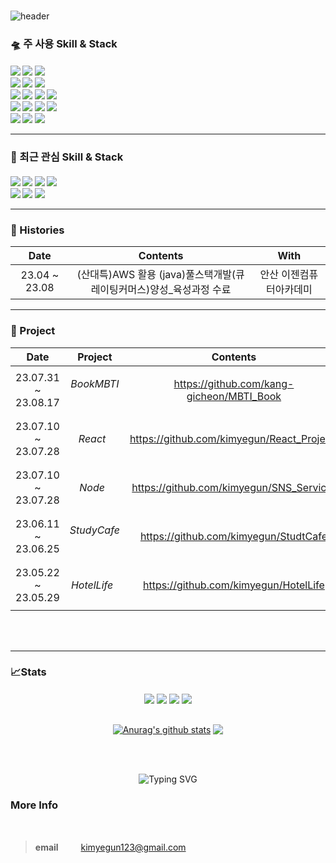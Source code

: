 ###
<div align="left">
  
![header](https://capsule-render.vercel.app/api?type=waving&color=timeGradient&text=Welcome%20to%20My%20GitHub%20&animation=fadeIn&fontSize=40&fontAlignY=40&fontAlign=50&height=250&desc=Web%20Front%20End%20Developer&rotate=0)


### 🛸 주 사용 Skill & Stack
  
<h4>
<img src="https://img.shields.io/badge/react-61DAFB?style=flat&logo=react&logoColor=000"/>
<img src="https://img.shields.io/badge/Redux-764ABC?style=flat&logo=Redux&logoColor=000"/>
<img src="https://img.shields.io/badge/styled_components-DB7093?style=flat&logo=styled-components&logoColor=fff"/><br>
<img src="https://img.shields.io/badge/JavaScript-F7DF1E?style=flat&logo=JavaScript&logoColor=white">
<img src="https://img.shields.io/badge/HTML5-E34F26?style=flat&logo=HTML5&logoColor=white">
<img src="https://img.shields.io/badge/CSS3-1572B6?style=flat&logo=CSS3&logoColor=white"> <br>
<img src="https://img.shields.io/badge/aws-232F3E?style=flat&logo=Amazon aws&logoColor=white">
<img src="https://img.shields.io/badge/github-181717?style=flat&logo=github&logoColor=white">
<img src="https://img.shields.io/badge/VSCode-007ACC?style=flat&logo=VisualStudioCode&logoColor=white">
<img src="https://img.shields.io/badge/webpack-8DD6F9?style=flat&logo=webpack&logoColor=000"/>
<br>
<img src="https://img.shields.io/badge/MongoDB-47A248?style=flat&logo=MongoDB&logoColor=fff"/>
  <img src="https://img.shields.io/badge/node.js-74b816?style=flat&logo=node.js&logoColor=fff"/>
<img src="https://img.shields.io/badge/MariaDB-1F305F?style=flat&logo=MariaDB&logoColor=fff"/>
<img src="https://img.shields.io/badge/GitKraken-79287?style=flat&logo=GitKraken&logoColor=fff"/>
<br>

<img src="https://img.shields.io/badge/axios-5A29E4?style=flat&logo=axios&logoColor=white"/> 
<img src="https://img.shields.io/badge/express-000000?style=flat&logo=express&logoColor=white"/>
<img src="https://img.shields.io/badge/react_router-CA4245?style=flat&logo=reactrouter&logoColor=white"/>

<br>

<div>
  
---
   
</div>
  
</h4>

### 🎲 최근 관심 Skill & Stack

<h4>

<img src="https://img.shields.io/badge/vue.js-4FC08D?style=flat&logo=vue.js&logoColor=white">
<img src="https://img.shields.io/badge/sass-CC6699?style=flat&logo=sass&logoColor=fff"/>
<img src="https://img.shields.io/badge/Jest-C21325?style=flat&logo=Jest&logoColor=fff"/>
<img src="https://img.shields.io/badge/recoil-0067A3?style=flat&logo=recoil&logoColor=fff"/><br>
<img src="https://img.shields.io/badge/next.js-000000?style=flat&logo=next.js&logoColor=fff"/>
<img src="https://img.shields.io/badge/typescript-1c7ed6?style=flat&logo=typescript&logoColor=fff"/>
<img src="https://img.shields.io/badge/Babel-F9DC3E?style=flat&logo=Babel&logoColor=fff"/>


<div>
  
---
   
</div>

</h4>

<h4>

### 🎥 Histories
<div align="center">
  
| Date | Contents | With |
|:---:|:---:|:---:|
| 23.04 ~ 23.08 | (산대특)AWS 활용 (java)풀스택개발(큐레이팅커머스)양성_육성과정 수료 | 안산 이젠컴퓨터아카데미 |

</h4>

</div>

<div>
  
---
   
</div>

<h4>
  
###  📅 Project

<div align="center">
  
| Date | Project | Contents | With |
|:---:|:---:|:---:|:---:|
| 23.07.31 ~ 23.08.17 | *BookMBTI* &nbsp; | https://github.com/kang-gicheon/MBTI_Book  | 팀 프로젝트
| 23.07.10 ~ 23.07.28 | *React* &nbsp; | https://github.com/kimyegun/React_Project/  | 개인 프로젝트
| 23.07.10 ~ 23.07.28 | *Node* &nbsp; | https://github.com/kimyegun/SNS_Service/     | 개인 프로젝트
| 23.06.11 ~ 23.06.25 | *StudyCafe* &nbsp;| https://github.com/kimyegun/StudtCafe  | 팀 프로젝트
| 23.05.22 ~ 23.05.29 | *HotelLife* &nbsp;| https://github.com/kimyegun/HotelLife  | 팀 프로젝트

</h4>

</div>

<br>
<br>


<div>
  
---
   
</div>

<!-- 사용 언어 -->
### 📈Stats

<div align="center">
  
<div align="center" style="display: flex, height:180px">
<img align="center" src="http://github-profile-summary-cards.vercel.app/api/cards/repos-per-language?username=kimyegun&theme=buefy" />
<img align="center" src="http://github-profile-summary-cards.vercel.app/api/cards/most-commit-language?username=kimyegun&theme=buefy" />
<img align="center" src="http://github-profile-summary-cards.vercel.app/api/cards/stats?username=kimyegun&theme=buefy" />
<img align="center" src="http://github-profile-summary-cards.vercel.app/api/cards/productive-time?username=kimyegun&theme=buefy&utcOffset=8" />
</div>

 <br>

    
 <a href="https://github.com/anuraghazra/github-readme-stats"><img align="center" src="https://github-readme-stats.vercel.app/api?username=kimyegun&show_icons=true&include_all_commits=true&theme=buefy&hide_border=true" alt="Anurag's github stats" /></a>  <a href="https://github.com/anuraghazra/github-readme-stats"><img align="center" src="https://github-readme-stats.vercel.app/api/top-langs/?username=kimyegun&layout=compact&theme=buefy&hide_border=true" /></a> 

  <br/>
  <br/>
  
 
  ![Typing SVG](https://readme-typing-svg.herokuapp.com/?color=5B5755&lines=kimyegub's+GitHub&font=Dancing+Script&size=50&center=true&vCenter=true&width=600&height=80)

 </div>

  ### More Info 

<br>

> **email** 　　 kimyegun123@gmail.com
> 
</div>
<br/>


<!--
**kimyegun/kimyegun** is a ✨ _special_ ✨ repository because its `README.md` (this file) appears on your GitHub profile.

Here are some ideas to get you started:

- 🔭 I’m currently working on ...
- 🌱 I’m currently learning ...
- 👯 I’m looking to collaborate on ...
- 🤔 I’m looking for help with ...
- 💬 Ask me about ...
- 📫 How to reach me: ...
- 😄 Pronouns: ...
- ⚡ Fun fact: ...
-->

